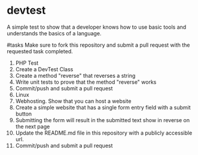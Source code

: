 devtest
=======

A simple test to show that a developer knows how to use basic tools and understands the basics of a language.

#tasks
Make sure to fork this repository and submit a pull request with the requested task completed.

1. PHP Test
 1. Create a DevTest Class
  1. Create a method "reverse" that reverses a string
  2. Write unit tests to prove that the method "reverse" works
  3. Commit/push and submit a pull request
2. Linux
 1. Webhosting. Show that you can host a website
  1. Create a simple website that has a single form entry field with a submit button
  2. Submitting the form will result in the submitted text show in reverse on the next page
  3. Update the README.md file in this repository with a publicly accessible url.
  4. Commit/push and submit a pull request
